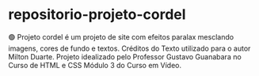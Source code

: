 # repositorio-projeto-cordel
 🟢 Projeto cordel é um projeto de site com efeitos paralax mesclando imagens, cores de fundo e textos. Créditos do Texto utilizado para o autor Milton Duarte. Projeto idealizado pelo Professor Gustavo Guanabara no Curso de HTML e CSS Módulo 3 do Curso em Vídeo.
 
